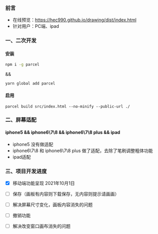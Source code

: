### 前言
- 在线预览：https://hec990.github.io/drawing/dist/index.html
- 针对用户：PC端、ipad

### 一、二次开发

#### 安装

```bash
npm i -g parcel
```

&&

```
yarn global add parcel
```

#### 启用

```
parcel build src/index.html --no-minify --public-url ./
```

### 二、屏幕适配

#### iphone5 && iphone6\7\8 && iphone6\7\8 plus && ipad

- iphone5 没有做适配
- iphone6\7\8 和 iphone6\7\8 plus 做了适配，去除了笔刷调整粗体功能
- ipad适配

### 三、项目开发进度

- [x] 移动端功能呈现 2021年10月1日
- [ ] 保存（画板有内容则下载保存，无内容则提示请画画）
- [ ] 解决屏幕尺寸变化，画板内容消失的问题
- [ ] 撤销功能
- [ ] 解决改变窗口画布消失的问题



